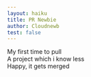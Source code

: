 ```yaml
---
layout: haiku
title: PR Newbie
author: Cloudnewb
test: false
---
```


My first time to pull<br>
A project which i know less<br>
Happy, it gets merged<br>
